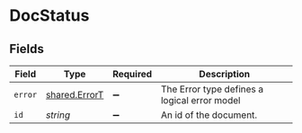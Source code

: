 # DocStatus


## Fields

| Field                                          | Type                                           | Required                                       | Description                                    |
| ---------------------------------------------- | ---------------------------------------------- | ---------------------------------------------- | ---------------------------------------------- |
| `error`                                        | [shared.ErrorT](../../models/shared/errort.md) | :heavy_minus_sign:                             | The Error type defines a logical error model   |
| `id`                                           | *string*                                       | :heavy_minus_sign:                             | An id of the document.                         |